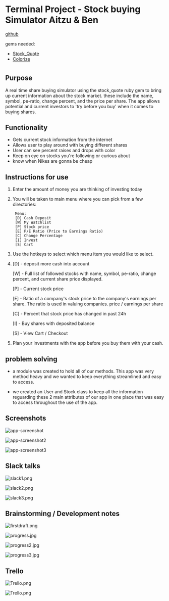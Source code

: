 # Terminal Project - Stock buying Simulator Aitzu & Ben


[github](https://github.com/Aitzu/Stock_Simulator)

gems needed: 

- [Stock_Quote](https://rubygems.org/gems/stock_quote)
- [Colorize](https://rubygems.org/gems/colorize)
  
#
## Purpose

A real time share buying simulator using the stock_quote ruby gem to bring up current information about the stock market. these include the name, symbol, pe-ratio, change percent, and the price per share. The app allows potential and current investors to 'try before you buy' when it comes to buying shares.

## Functionality 

- Gets current stock information from the internet
- Allows user to play around with buying different shares
- User can see percent raises and drops with color
- Keep on eye on stocks you're following or curious about
- know when Nikes are gonna be cheap

## Instructions for use

1. Enter the amount of money you are thinking of investing today
   
2. You will be taken to main menu where you can pick from a few directories:
          
        Menu: 
        [D] Cash Deposit
        [W] My Watchlist
        [P] Stock price
        [E] P/E Ratio (Price to Earnings Ratio)
        [C] Change Percentage
        [I] Invest
        [S] Cart

3. Use the hotkeys to select which menu item you would like to select.
   
4. [D] - deposit more cash into account 
   
   [W] - Full list of followed stocks with name, symbol, pe-ratio, change percent, and current share price displayed.

   [P] - Current stock price

   [E] - Ratio of a company's stock price to the company's earnings per share. The ratio is used in valuing companies. price / earnings per share 

   [C] - Percent that stock price has changed in past 24h

   [I] - Buy shares with deposited balance

   [S] - View Cart / Checkout

5. Plan your investments with the app before you buy them with your cash.

## problem solving

- a module was created to hold all of our methods. This app was very method heavy and we wanted to keep everything streamlined and easy to access.

- we created an User and Stock class to keep all the information reguarding these 2 main attributes of our app in one place that was easy to access throughout the use of the app. 

## Screenshots
![app-screenshot](/src/docs/app-screenshot.png)

![app-screenshot2](/src/docs/app-screenshot2.png)

![app-screenshot3](/src/docs/app-screenshot3.png)

## Slack talks

![slack1.png](/src/docs/slack1.png)

![slack2.png](/src/docs/slack2.png)

![slack3.png](/src/docs/slack3.png)

## Brainstorming / Development notes

![firstdraft.png](/src/docs/firstdraft.png)

![progress.jpg](/src/docs/progress.jpg)

![progress2.jpg](/src/docs/progress2.jpg)

![progress3.jpg](/src/docs/progress3.jpg)

## Trello

![Trello.png](/src/docs/Trello.png)

![Trello.png](/src/docs/Trello2.png)
